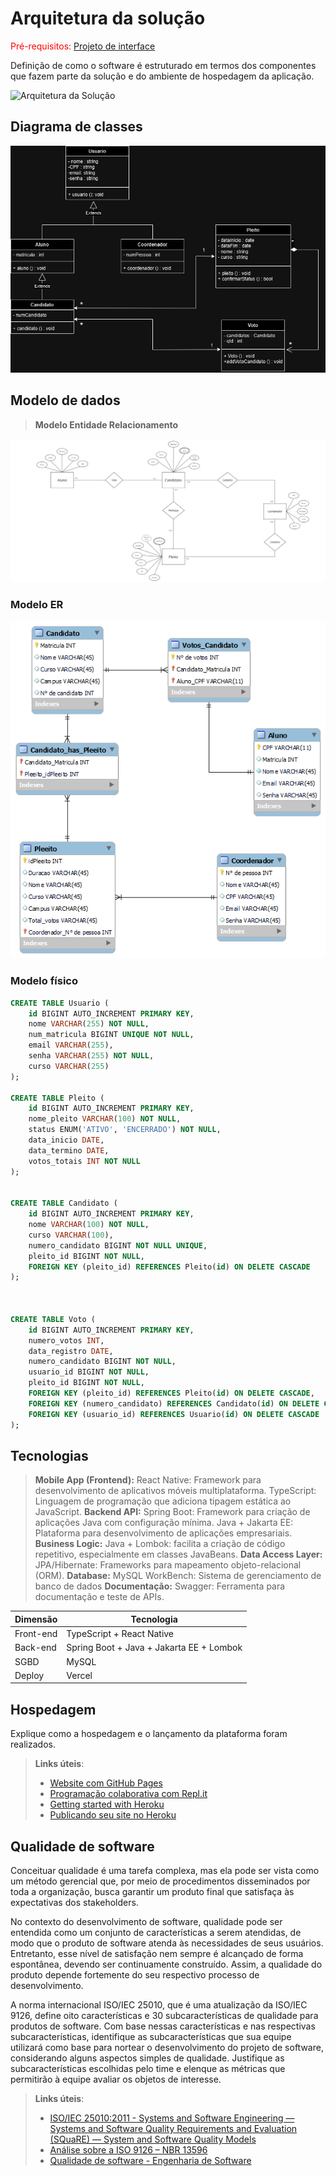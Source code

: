 # Arquitetura da solução

<span style="color:red">Pré-requisitos: <a href="04-Projeto-interface.md"> Projeto de interface</a></span>

Definição de como o software é estruturado em termos dos componentes que fazem parte da solução e do ambiente de hospedagem da aplicação.

![Arquitetura da Solução](images/arquitetura.png)

## Diagrama de classes

![Diagrama de Classes E-Urna](images/Diagrama_de_Classes_Eurna.drawio.png)

##  Modelo de dados

>**Modelo Entidade Relacionamento**

![MER E-Urna](images/MER_Eurna.PNG)


### Modelo ER

 

![DER E-Urna](images/ER_EUrna.png)


### Modelo físico



```sql
CREATE TABLE Usuario (
    id BIGINT AUTO_INCREMENT PRIMARY KEY,
    nome VARCHAR(255) NOT NULL,
    num_matricula BIGINT UNIQUE NOT NULL,
    email VARCHAR(255),
    senha VARCHAR(255) NOT NULL,
    curso VARCHAR(255)
);

CREATE TABLE Pleito (
    id BIGINT AUTO_INCREMENT PRIMARY KEY,
    nome_pleito VARCHAR(100) NOT NULL,
    status ENUM('ATIVO', 'ENCERRADO') NOT NULL,
    data_inicio DATE,
    data_termino DATE,
    votos_totais INT NOT NULL
);


CREATE TABLE Candidato (
    id BIGINT AUTO_INCREMENT PRIMARY KEY,
    nome VARCHAR(100) NOT NULL,
    curso VARCHAR(100),
    numero_candidato BIGINT NOT NULL UNIQUE,
    pleito_id BIGINT NOT NULL,
    FOREIGN KEY (pleito_id) REFERENCES Pleito(id) ON DELETE CASCADE
);



CREATE TABLE Voto (
    id BIGINT AUTO_INCREMENT PRIMARY KEY,
    numero_votos INT,
    data_registro DATE,
    numero_candidato BIGINT NOT NULL,
    usuario_id BIGINT NOT NULL,
    pleito_id BIGINT NOT NULL,
    FOREIGN KEY (pleito_id) REFERENCES Pleito(id) ON DELETE CASCADE,
    FOREIGN KEY (numero_candidato) REFERENCES Candidato(id) ON DELETE CASCADE,
    FOREIGN KEY (usuario_id) REFERENCES Usuario(id) ON DELETE CASCADE
);
```


## Tecnologias

> **Mobile App (Frontend):**
React Native: Framework para desenvolvimento de aplicativos móveis multiplataforma.
TypeScript: Linguagem de programação que adiciona tipagem estática ao JavaScript.
> **Backend API:**
Spring Boot: Framework para criação de aplicações Java com configuração mínima.
Java + Jakarta EE: Plataforma para desenvolvimento de aplicações empresariais.
> **Business Logic:**
Java + Lombok: facilita a criação de código repetitivo, especialmente em classes JavaBeans.
> **Data Access Layer:**
JPA/Hibernate: Frameworks para mapeamento objeto-relacional (ORM).
> **Database:**
MySQL WorkBench: Sistema de gerenciamento de banco de dados 
> **Documentação:**
Swagger: Ferramenta para documentação e teste de APIs.


| **Dimensão**   | **Tecnologia**  |
| ---            | ---             |
| Front-end      | TypeScript + React Native |
| Back-end       | Spring Boot + Java + Jakarta EE + Lombok  |
| SGBD           | MySQL           |
| Deploy         | Vercel          |


## Hospedagem

Explique como a hospedagem e o lançamento da plataforma foram realizados.

> **Links úteis**:
> - [Website com GitHub Pages](https://pages.github.com/)
> - [Programação colaborativa com Repl.it](https://repl.it/)
> - [Getting started with Heroku](https://devcenter.heroku.com/start)
> - [Publicando seu site no Heroku](http://pythonclub.com.br/publicando-seu-hello-world-no-heroku.html)

## Qualidade de software

Conceituar qualidade é uma tarefa complexa, mas ela pode ser vista como um método gerencial que, por meio de procedimentos disseminados por toda a organização, busca garantir um produto final que satisfaça às expectativas dos stakeholders.

No contexto do desenvolvimento de software, qualidade pode ser entendida como um conjunto de características a serem atendidas, de modo que o produto de software atenda às necessidades de seus usuários. Entretanto, esse nível de satisfação nem sempre é alcançado de forma espontânea, devendo ser continuamente construído. Assim, a qualidade do produto depende fortemente do seu respectivo processo de desenvolvimento.

A norma internacional ISO/IEC 25010, que é uma atualização da ISO/IEC 9126, define oito características e 30 subcaracterísticas de qualidade para produtos de software. Com base nessas características e nas respectivas subcaracterísticas, identifique as subcaracterísticas que sua equipe utilizará como base para nortear o desenvolvimento do projeto de software, considerando alguns aspectos simples de qualidade. Justifique as subcaracterísticas escolhidas pelo time e elenque as métricas que permitirão à equipe avaliar os objetos de interesse.

> **Links úteis**:
> - [ISO/IEC 25010:2011 - Systems and Software Engineering — Systems and Software Quality Requirements and Evaluation (SQuaRE) — System and Software Quality Models](https://www.iso.org/standard/35733.html/)
> - [Análise sobre a ISO 9126 – NBR 13596](https://www.tiespecialistas.com.br/analise-sobre-iso-9126-nbr-13596/)
> - [Qualidade de software - Engenharia de Software](https://www.devmedia.com.br/qualidade-de-software-engenharia-de-software-29/18209)
